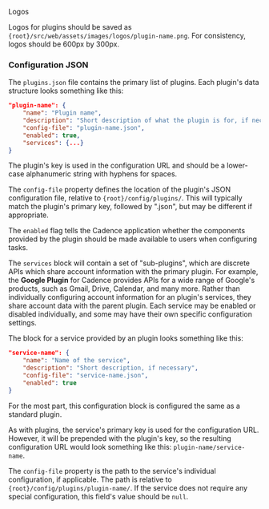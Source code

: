 Logos

Logos for plugins should be saved as `{root}/src/web/assets/images/logos/plugin-name.png`. For consistency, logos should be 600px by 300px.

### Configuration JSON

The `plugins.json` file contains the primary list of plugins. Each plugin's data structure looks something like this:

```json
"plugin-name": {
    "name": "Plugin name",
    "description": "Short description of what the plugin is for, if necessary.",
    "config-file": "plugin-name.json",
    "enabled": true,
    "services": {...}
}
```

The plugin's key is used in the configuration URL and should be a lower-case alphanumeric string with hyphens for spaces.

The `config-file` property defines the location of the plugin's JSON configuration file, relative to `{root}/config/plugins/`. This will typically match the plugin's primary key, followed by ".json", but may be different if appropriate.

The `enabled` flag tells the Cadence application whether the components provided by the plugin should be made available to users when configuring tasks.

The `services` block will contain a set of "sub-plugins", which are discrete APIs which share account information with the primary plugin. For example, the **Google Plugin** for Cadence provides APIs for a wide range of Google's products, such as Gmail, Drive, Calendar, and many more. Rather than individually configuring account information for an plugin's services, they share account data with the parent plugin. Each service may be enabled or disabled individually, and some may have their own specific configuration settings.

The block for a service provided by an plugin looks something like this:

```json
"service-name": {
    "name": "Name of the service",
    "description": "Short description, if necessary",
    "config-file": "service-name.json",
    "enabled": true
}
```

For the most part, this configuration block is configured the same as a standard plugin.

As with plugins, the service's primary key is used for the configuration URL. However, it will be prepended with the plugin's key, so the resulting configuration URL would look something like this: `plugin-name/service-name`.

The `config-file` property is the path to the service's individual configuration, if applicable. The path is relative to `{root}/config/plugins/plugin-name/`. If the service does not require any special configuration, this field's value should be `null`.
